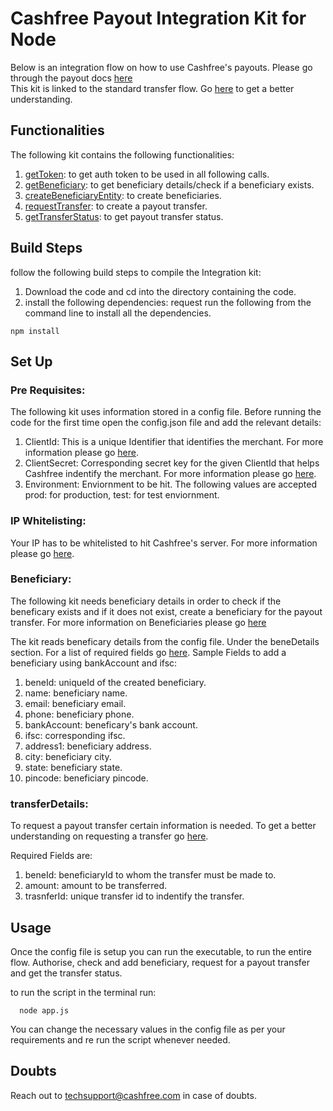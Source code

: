# Cashfree Payout Integration Kit for Node

Below is an integration flow on how to use Cashfree's payouts.
Please go through the payout docs [here](https://docs.cashfree.com/docs/payout/guide/)
<br/>
This kit is linked to the standard transfer flow. Go [here](https://dev.cashfree.com/payouts/integrations/standard-transfer) to get a better understanding.
<br/>

## Functionalities

The following kit contains the following functionalities:
    <ol>
    <li> [getToken](https://dev.cashfree.com/api-reference/payouts-api#authorise): to get auth token to be used in all          following calls.
    <li> [getBeneficiary](https://dev.cashfree.com/api-reference/payouts-api#get-beneficiary-details): to get beneficiary details/check if a beneficiary exists.
    <li> [createBeneficiaryEntity](https://dev.cashfree.com/api-reference/payouts-api#create-beneficiary): to create beneficiaries.
    <li> [requestTransfer](https://dev.cashfree.com/api-reference/payouts-api#standard-transfer): to create a payout transfer.
    <li> [getTransferStatus](https://dev.cashfree.com/api-reference/payouts-api#get-transfer-status): to get payout transfer status.
    </ol>

## Build Steps

follow the following build steps to compile the Integration kit:
  1. Download the code and cd into the directory containing the code.
  2. install the following dependencies: request 
  run the following from the command line to install all the dependencies.
  ```
  npm install
  ```
## Set Up

### Pre Requisites:
The following kit uses information stored in a config file. Before running the code for the first time open the config.json file
and add the relevant details:
  1. ClientId: This is a unique Identifier that identifies the merchant. For more information please go [here](https://dev.cashfree.com/payouts/integrations/pre-requisites#credentials).
  2. ClientSecret: Corresponding secret key for the given ClientId that helps Cashfree indentify the merchant. For more information please go [here](https://dev.cashfree.com/payouts/integrations/pre-requisites#credentials).
  3. Environment: Enviornment to be hit. The following values are accepted prod: for production, test: for test enviornment.

### IP Whitelisting:

Your IP has to be whitelisted to hit Cashfree's server. For more information please go [here](https://dev.cashfree.com/payouts/integrations/pre-requisites#ip).

### Beneficiary:
The following kit needs beneficiary details in order to check if the beneficary exists and if it does not exist, 
create a beneficiary for the payout transfer. For more information on Beneficiaries please go [here](https://dev.cashfree.com/payouts/integrations/standard-transfer#beneficiary)

The kit reads beneficary details from the config file. Under the beneDetails section. For a list of required fields go [here](https://dev.cashfree.com/api-reference/payouts-api#create-beneficiary).
Sample Fields to add a beneficiary using bankAccount and ifsc:
  1. beneId: uniqueId of the created beneficiary.
  2. name: beneficiary name.
  3. email: beneficiary email.
  4. phone: beneficiary phone.
  5. bankAccount: beneficary's bank account.
  6. ifsc: corresponding ifsc.
  7. address1: beneficiary address.
  8. city: beneficiary city.
  9. state: beneficiary state.
  10. pincode: beneficiary pincode.
  
### transferDetails:
To request a payout transfer certain information is needed. To get a better understanding on requesting a transfer go [here](https://dev.cashfree.com/api-reference/payouts-api#standard-transfer).

Required Fields are:
  1. beneId: beneficiaryId to whom the transfer must be made to.
  2. amount: amount to be transferred.
  3. trasnferId: unique transfer id to indentify the transfer.


## Usage

Once the config file is setup you can run the executable, to run the entire flow. Authorise, check and add beneficiary, 
request for a payout transfer and get the transfer status.

to run the script in the terminal run:
```
  node app.js
```

You can change the necessary values in the config file as per your requirements and re run the script whenever needed.

## Doubts

Reach out to techsupport@cashfree.com in case of doubts.
 


